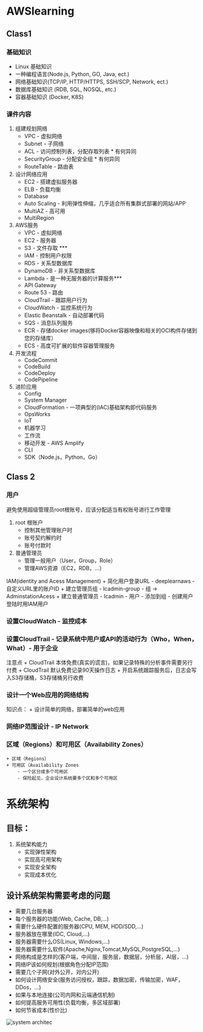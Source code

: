 # AWSlearning

## Class1
### 基础知识
+ Linux 基础知识
+ 一种编程语言(Node.js, Python, GO, Java, ect.)
+ 网络基础知识(TCP/IP, HTTP/HTTPS, SSH/SCP, Network, ect.)
+ 数据库基础知识 (RDB, SQL, NOSQL, etc.)
+ 容器基础知识 (Docker, K8S)
### 课件内容
01. 组建规划网络
    + VPC - 虚拟网络
    + Subnet - 子网络
    + ACL - 访问控制列表，分配存取列表  * 有何异同
    + SecurityGroup - 分配安全组 * 有何异同
    + RouteTable - 路由表
02. 设计网络应用
    + EC2 - 搭建虚拟服务器
    + ELB - 负载均衡
    + Database  
    + Auto Scaling - 利用弹性伸缩，几乎适合所有集群式部署的网站/APP
    + MultiAZ - 高可用
    + MultiRegion
03. AWS服务
    + VPC - 虚拟网络
    + EC2 - 服务器
    + S3 - 文件存取 ***
    + IAM - 控制用户权限
    + RDS - 关系型数据库
    + DynamoDB - 非关系型数据库
    + Lambda - 是一种无服务器的计算服务*** 
    + API Gateway
    + Route 53 - 路由
    + CloudTrail - 跟踪用户行为
    + CloudWatch - 监控系统行为
    + Elastic Beanstalk - 自动部署代码
    + SQS - 消息队列服务
    + ECR - 存储docker images(够将Docker容器映像和相关的OCI构件存储到您的存储库）
    + ECS - 高度可扩展的软件容器管理服务
04. 开发流程
    + CodeCommit
    + CodeBuild
    + CodeDeploy  
    + CodePipeline
04. 进阶应用
    + Config
    + System Manager
    + CloudFormation - 一项典型的(IAC)基础架构即代码服务
    + OpsWorks
    + IoT
    + 机器学习
    + 工作流
    + 移动开发 - AWS Amplify
    + CLI
    + SDK（Node.js，Python，Go）

## Class 2
### 用户
避免使用超级管理员root根账号，应该分配适当有权账号进行工作管理
01. root 根账户
    + 控制其他管理账户时
    + 账号契约解约时
    + 账号付款时
02. 普通管理员
    + 管理一般用户（User，Group，Role）
    + 管理AWS资源（EC2，RDB，...）

IAM(identity and Acess Management)
    + 简化用户登录URL - deeplearnaws
        - 自定义URL里的账户ID
    + 建立管理员组 - lcadmin-group
        - 组 -> AdminstationAcess
    + 建立普通管理员 - lcadmin
        - 用户 - 添加到组 - 创建用户
登陆时用IAM用户

### 设置CloudWatch - 监控成本

### 设置CloudTrail - 记录系统中用户或API的活动行为（Who，When，What）- 用于企业

注意点
    + CloudTrail 本体免费(真实的谎言)，如果记录特殊的分析事件需要另行付费
    + CloudTrail 默认免费记录90天操作日志
    + 开启系统跟踪服务后，日志会写入S3存储桶，S3存储桶另行收费

### 设计一个Web应用的网络结构 
知识点：
    + 设计简单的网络，部署简单的web应用

### 网络IP范围设计 - IP Network

### 区域（Regions）和可用区（Availability Zones）
    + 区域（Regions）
    + 可用区（Availability Zones
        - 一个区分成多个可用区
        - 保险起见，企业设计系统要多个区和多个可用区

# 系统架构
## 目标：
01. 系统架构能力
    + 实现弹性架构
    + 实现高可用架构
    + 实现安全架构
    + 实现成本优化

## 设计系统架构需要考虑的问题
+ 需要几台服务器
+ 每个服务器的功能(Web, Cache, DB,...)
+ 需要什么硬件配置的服务器(CPU, MEM, HDD/SDD,...)
+ 服务器放在哪里(IDC, Cloud,...)
+ 服务器需要什么OS(Linux, Windows,...)
+ 服务器需要什么软件(Apache,Nginx,Tomcat,MySQL,PostgreSQL,...)
+ 网络构成是怎样的(客户端，中间层，服务层，数据层，分析层，AI层，...)
+ 网络IP该如何规划(根据角色分配IP范围)
+ 需要几个子网(对外公开，对内公开)
+ 如何设计网络安全(服务访问授权，跟踪，数据加密，传输加密，WAF，DDos，...)
+ 如果与本地连接(公司内网和云端通信机制)
+ 如何提高服务可用性(负载均衡，多区域部署)
+ 如何节省成本(性价比)

![system architec](/images/basic_system_arcte.png)

# 